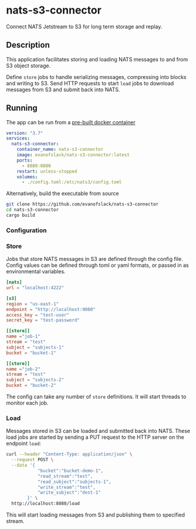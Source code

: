 # nats-s3-connector

Connect NATS Jetstream to S3 for long term storage and replay.

## Description

This application facilitates storing and loading NATS messages
to and from S3 object storage.

Define `store` jobs to handle serializing messages, compressing into blocks
and writing to S3. Send HTTP requests to start `load` jobs to download messages
from S3 and submit back into NATS.

## Running

The app can be run from a [pre-built docker container](https://hub.docker.com/r/evanofslack/nats-s3-connector/tags)

```yaml
version: "3.7"
services:
  nats-s3-connector:
    container_name: nats-s3-connector
    image: evanofslack/nats-s3-connector:latest
    ports:
      - 8080:8080
    restart: unless-stopped
    volumes:
      - ./config.toml:/etc/nats3/config.toml
```

Alternatively, build the executable from source

```bash
git clone https://github.com/evanofslack/nats-s3-connector
cd nats-s3-connector
cargo build
```

### Configuration

### Store

Jobs that store NATS messages in S3 are defined through the config file.
Config values can be defined through toml or yaml formats, or passed in
as environmental variables.

```toml
[nats]
url = "localhost:4222"

[s3]
region = "us-east-1"
endpoint = "http://localhost:9000"
access_key = "test-user"
secret_key = "test-password"

[[store]]
name ="job-1"
stream = "test"
subject = "subjects-1"
bucket = "bucket-1"

[[store]]
name ="job-2"
stream = "test"
subject = "subjects-2"
bucket = "bucket-2"
```

The config can take any number of `store` definitions. It will start
threads to monitor each job.

### Load

Messages stored in S3 can be loaded and submitted back into NATS.
These load jobs are started by sending a PUT request to the HTTP server
on the endpoint `load`:

```bash
curl --header "Content-Type: application/json" \
  --request POST \
  --data '{
            "bucket":"bucket-demo-1",
            "read_stream":"test",
            "read_subject":"subjects-1",
            "write_stream":"test",
            "write_subject":"dest-1"
        }' \
  http://localhost:8080/load
```

This will start loading messages from S3 and publishing them to specified stream.
